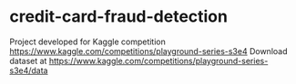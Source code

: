 # credit-card-fraud-detection

Project developed for Kaggle competition https://www.kaggle.com/competitions/playground-series-s3e4
Download dataset at https://www.kaggle.com/competitions/playground-series-s3e4/data
